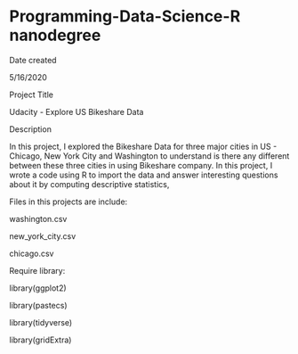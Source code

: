 # Programming-Data-Science-R nanodegree

Date created

5/16/2020

Project Title

Udacity - Explore US Bikeshare Data

Description

In this project, I explored the Bikeshare Data for three major cities in US - Chicago, New York City and Washington to understand is there any different between these three cities in using Bikeshare company. In this project, I wrote a code using R to import the data and answer interesting questions about it by computing descriptive statistics, 



Files in this projects are include:

washington.csv

new_york_city.csv

chicago.csv

 

Require library:


library(ggplot2)

library(pastecs)

library(tidyverse)

library(gridExtra)
